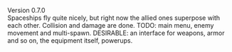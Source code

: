 Version 0.7.0  
Spaceships fly quite nicely, but right now the allied ones superpose with each other. Collision and damage are done. TODO: main menu, enemy movement and multi-spawn.
DESIRABLE: an interface for weapons, armor and so on, the equipment itself, powerups.
